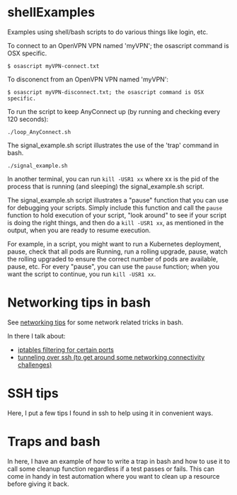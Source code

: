 # shellExamples
Examples using shell/bash scripts to do various things like login, etc.

To connect to an OpenVPN VPN named 'myVPN'; the osascript command is OSX specific.

```
$ osascript myVPN-connect.txt
```

To disconenct from an OpenVPN VPN named 'myVPN':

```
$ osascript myVPN-disconnect.txt; the osascript command is OSX specific.
```

To run the script to keep AnyConnect up (by running and checking every 120 seconds):

```
./loop_AnyConnect.sh
```

The signal_example.sh script illustrates the use of the 'trap' command in bash.

```
./signal_example.sh
```

In another terminal, you can run ``kill -USR1 xx`` where xx is the pid of the
process that is running (and sleeping) the signal_example.sh script.

The signal_example.sh script illustrates a "pause" function that you can use for debugging
your scripts.  Simply include this function and call the ``pause`` function to hold execution
of your script, "look around" to see if your script is doing the right things, and then do a
``kill -USR1 xx``, as mentioned in the output, when you are ready to resume execution.

For example, in a script, you might want to run a Kubernetes deployment, pause, check that all
pods are Running, run a rolling upgrade, pause, watch the rolling upgraded to ensure the correct
number of pods are available, pause, etc.  For every "pause", you can use the ``pause``
function; when you want the script to continue, you run ``kill -USR1 xx``.

# Networking tips in bash
See [networking tips] for some network related tricks in bash.

[networking tips]: https://github.com/dperique/shellExamples/blob/master/network-tips.md

In there I talk about:
* [iptables filtering for certain ports]
* [tunneling over ssh (to get around some networking connectivity challenges)]

[iptables filtering for certain ports]: https://github.com/dperique/shellExamples/blob/master/network-tips.md#disallow-port-22-ssh-port-80-http-and-port-443-https-allow-only-your-ip-address
[tunneling over ssh (to get around some networking connectivity challenges)]: https://github.com/dperique/shellExamples/blob/master/network-tips.md#do-port-forwarding-over-ssh-tunnel

# SSH tips
Here, I put a few tips I found in ssh to help using it in convenient ways.

# Traps and bash
In here, I have an example of how to write a trap in bash and how to use it to call some
cleanup function regardless if a test passes or fails. This can come in handy in test automation
where you want to clean up a resource before giving it back.

